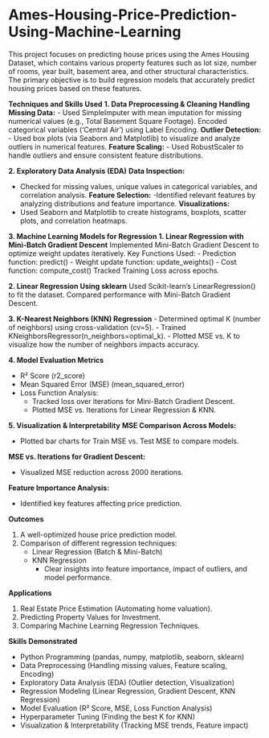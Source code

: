 # Ames-Housing-Price-Prediction-Using-Machine-Learning
This project focuses on predicting house prices using the Ames Housing Dataset, which contains various property features such as lot size, number of rooms, year built, basement area, and other structural characteristics. The primary objective is to build regression models that accurately predict housing prices based on these features.

**Techniques and Skills Used**
**1. Data Preprocessing & Cleaning**
     **Handling Missing Data:**
      - Used SimpleImputer with mean imputation for missing numerical values (e.g., Total Basement Square Footage).
     Encoded categorical variables (‘Central Air’) using Label Encoding.
     **Outlier Detection:**
       - Used box plots (via Seaborn and Matplotlib) to visualize and analyze outliers in numerical features.
     **Feature Scaling:**
       - Used RobustScaler to handle outliers and ensure consistent feature distributions.

**2. Exploratory Data Analysis (EDA)**
**Data Inspection:**
- Checked for missing values, unique values in categorical variables, and correlation analysis.
**Feature Selection:**
-Identified relevant features by analyzing distributions and feature importance.
**Visualizations:**
- Used Seaborn and Matplotlib to create histograms, boxplots, scatter plots, and correlation heatmaps.

**3. Machine Learning Models for Regression**
   **1. Linear Regression with Mini-Batch Gradient Descent**
   Implemented Mini-Batch Gradient Descent to optimize weight updates iteratively.
      Key Functions Used:
      - Prediction function: predict()
      - Weight update function: update_weights()
      - Cost function: compute_cost()
    Tracked Training Loss across epochs.
   
   **2️. Linear Regression Using sklearn**
    Used Scikit-learn’s LinearRegression() to fit the dataset.
   Compared performance with Mini-Batch Gradient Descent.

   **3. K-Nearest Neighbors (KNN) Regression**
      - Determined optimal K (number of neighbors) using cross-validation (cv=5).
      - Trained KNeighborsRegressor(n_neighbors=optimal_k).
      - Plotted MSE vs. K to visualize how the number of neighbors impacts accuracy.

**4. Model Evaluation Metrics**
   - R² Score (r2_score)
   - Mean Squared Error (MSE) (mean_squared_error)
   - Loss Function Analysis:
       - Tracked loss over iterations for Mini-Batch Gradient Descent.
       - Plotted MSE vs. Iterations for Linear Regression & KNN.

**5. Visualization & Interpretability**
   **MSE Comparison Across Models:**
   - Plotted bar charts for Train MSE vs. Test MSE to compare models.
   
  **MSE vs. Iterations for Gradient Descent:**
   - Visualized MSE reduction across 2000 iterations.
   
   **Feature Importance Analysis:**
   - Identified key features affecting price prediction.

**Outcomes**
1. A well-optimized house price prediction model.
2. Comparison of different regression techniques:
   - Linear Regression (Batch & Mini-Batch)
   - KNN Regression
     - Clear insights into feature importance, impact of outliers, and model performance.

**Applications**
1. Real Estate Price Estimation (Automating home valuation).
2. Predicting Property Values for Investment.
3. Comparing Machine Learning Regression Techniques.

**Skills Demonstrated**
- Python Programming (pandas, numpy, matplotlib, seaborn, sklearn)
- Data Preprocessing (Handling missing values, Feature scaling, Encoding)
- Exploratory Data Analysis (EDA) (Outlier detection, Visualization)
- Regression Modeling (Linear Regression, Gradient Descent, KNN Regression)
- Model Evaluation (R² Score, MSE, Loss Function Analysis)
- Hyperparameter Tuning (Finding the best K for KNN)
- Visualization & Interpretability (Tracking MSE trends, Feature impact)
